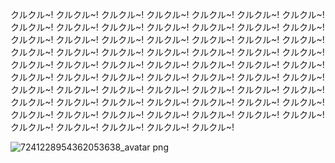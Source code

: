 ﻿クルクル~!
クルクル~!
クルクル~!
クルクル~!
クルクル~!
クルクル~!
クルクル~!
クルクル~!
クルクル~!
クルクル~!
クルクル~!
クルクル~!
クルクル~!
クルクル~!
クルクル~!
クルクル~!
クルクル~!
クルクル~!
クルクル~!
クルクル~!
クルクル~!
クルクル~!
クルクル~!
クルクル~!
クルクル~!
クルクル~!
クルクル~!
クルクル~!
クルクル~!
クルクル~!
クルクル~!
クルクル~!
クルクル~!
クルクル~!
クルクル~!
クルクル~!
クルクル~!
クルクル~!
クルクル~!
クルクル~!
クルクル~!
クルクル~!
クルクル~!
クルクル~!
クルクル~!
クルクル~!
クルクル~!
クルクル~!
クルクル~!
クルクル~!
クルクル~!
クルクル~!
クルクル~!
クルクル~!
クルクル~!
クルクル~!
クルクル~!
クルクル~!
クルクル~!
クルクル~!
クルクル~!
クルクル~!
クルクル~!
クルクル~!
クルクル~!
クルクル~!
クルクル~!
クルクル~!

![7241228954362053638_avatar png](https://github.com/KuruJPS/KuruJPS/assets/136661416/f7d52505-40ec-4ee3-a038-ac987df0ad17)
